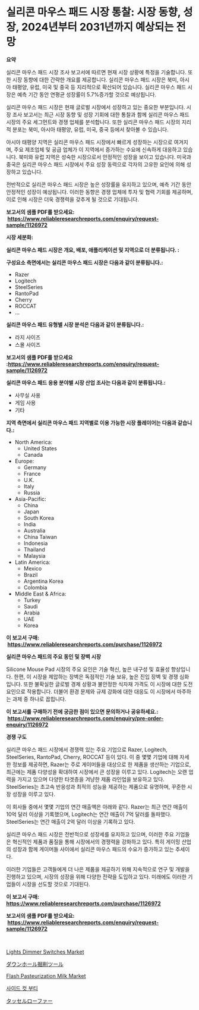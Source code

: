 <p><h1>실리콘 마우스 패드 시장 통찰: 시장 동향, 성장, 2024년부터 2031년까지 예상되는 전망</h1></p><p><strong>요약</strong></p>
<p><p>실리콘 마우스 패드 시장 조사 보고서에 따르면 현재 시장 상황에 특정을 기술합니다. 또한 시장 동향에 대한 간략한 개요를 제공합니다. 실리콘 마우스 패드 시장은 북미, 아시아 태평양, 유럽, 미국 및 중국 등 지리적으로 확산되어 있습니다. 실리콘 마우스 패드 시장은 예측 기간 동안 연평균 성장률이 5.7%증가할 것으로 예상됩니다.</p><p>실리콘 마우스 패드 시장은 현재 글로벌 시장에서 성장하고 있는 중요한 부분입니다. 시장 조사 보고서는 최근 시장 동향 및 성장 기회에 대한 통찰과 함께 실리콘 마우스 패드 시장의 주요 세그먼트와 경쟁 업체를 분석합니다. 또한 실리콘 마우스 패드 시장의 지리적 분포는 북미, 아시아 태평양, 유럽, 미국, 중국 등에서 찾아볼 수 있습니다.</p><p>아시아 태평양 지역은 실리콘 마우스 패드 시장에서 빠르게 성장하는 시장으로 여겨지며, 주요 제조업체 및 공급 업체가 이 지역에서 증가하는 수요에 신속하게 대응하고 있습니다. 북미와 유럽 지역은 성숙한 시장으로서 안정적인 성장을 보이고 있습니다. 미국과 중국은 실리콘 마우스 패드 시장에서 주요 성장 동력으로 각자의 고유한 요인에 의해 성장하고 있습니다.</p><p>전반적으로 실리콘 마우스 패드 시장은 높은 성장률을 유지하고 있으며, 예측 기간 동안 안정적인 성장이 예상됩니다. 이러한 동향은 경쟁 업체에 투자 및 협력 기회를 제공하며, 이로 인해 시장은 더욱 경쟁력을 갖추게 될 것으로 기대됩니다.</p></p>
<p><strong>보고서의 샘플 PDF를 받으세요: &nbsp;<a href="https://www.reliableresearchreports.com/enquiry/request-sample/1126972">https://www.reliableresearchreports.com/enquiry/request-sample/1126972</a></strong></p>
<p><strong>시장 세분화:</strong></p>
<p><strong> 실리콘 마우스 패드 시장은 개요, 배포, 애플리케이션 및 지역으로 더 분류됩니다. :</strong></p>
<p><strong>구성요소 측면에서는 실리콘 마우스 패드 시장은 다음과 같이 분류됩니다.:</strong></p>
<p><ul><li>Razer</li><li>Logitech</li><li>SteelSeries</li><li>RantoPad</li><li>Cherry</li><li>ROCCAT</li><li>...</li></ul></p>
<p><strong> 실리콘 마우스 패드 유형별 시장 분석은 다음과 같이 분류됩니다.:</strong></p>
<p><ul><li>라지 사이즈</li><li>스몰 사이즈</li></ul></p>
<p><strong>보고서의 샘플 PDF를 받으세요 :<a href="https://www.reliableresearchreports.com/enquiry/request-sample/1126972">https://www.reliableresearchreports.com/enquiry/request-sample/1126972</a></strong></p>
<p><strong> 실리콘 마우스 패드 응용 분야별 시장 산업 조사는 다음과 같이 분류됩니다.:</strong></p>
<p><ul><li>사무실 사용</li><li>게임 사용</li><li>기타</li></ul></p>
<p><strong>지역 측면에서 실리콘 마우스 패드 지역별로 이용 가능한 시장 플레이어는 다음과 같습니다.:</strong></p>
<p><ul>
    <li>
        North America:
        <ul>
            <li>United States</li>
            <li>Canada</li>
        </ul>
    </li>
    <li>
        Europe:
        <ul>
            <li>Germany</li>
            <li>France</li>
            <li>U.K.</li>
            <li>Italy</li>
            <li>Russia</li>
        </ul>
    </li>
    <li>
        Asia-Pacific:
        <ul>
            <li>China</li>
            <li>Japan</li>
            <li>South Korea</li>
            <li>India</li>
            <li>Australia</li>
            <li>China Taiwan</li>
            <li>Indonesia</li>
            <li>Thailand</li>
            <li>Malaysia</li>
        </ul>
    </li>
    <li>
        Latin America:
        <ul>
            <li>Mexico</li>
            <li>Brazil</li>
            <li>Argentina Korea</li>
            <li>Colombia</li>
        </ul>
    </li>
    <li>
        Middle East & Africa:
        <ul>
            <li>Turkey</li>
            <li>Saudi</li>
            <li>Arabia</li>
            <li>UAE</li>
            <li>Korea</li>
        </ul>
    </li>
    </ul></p>
<p><strong>이 보고서 구매: &nbsp;<a href="https://www.reliableresearchreports.com/purchase/1126972">https://www.reliableresearchreports.com/purchase/1126972</a></strong></p>
<p><strong>실리콘 마우스 패드의 주요 동인 및 장벽 시장</strong></p>
<p><p>Silicone Mouse Pad 시장의 주요 요인은 기술 혁신, 높은 내구성 및 효율성 향상입니다. 한편, 이 시장을 제압하는 장벽은 독점적인 기술 보유, 높은 진입 장벽 및 경쟁 심화입니다. 또한 불확실한 글로벌 경제 상황과 불안정한 식자재 가격도 이 시장에 대한 도전 요인으로 작용합니다. 더불어 환경 문제와 규제 강화에 대한 대응도 이 시장에서 마주하는 과제 중 하나로 꼽힙니다.</p></p>
<p><strong>이 보고서를 구매하기 전에 궁금한 점이 있으면 문의하거나 공유하세요.: &nbsp;<a href="https://www.reliableresearchreports.com/enquiry/pre-order-enquiry/1126972">https://www.reliableresearchreports.com/enquiry/pre-order-enquiry/1126972</a></strong></p>
<p><strong>경쟁 구도</strong></p>
<p><p>실리콘 마우스 패드 시장에서 경쟁력 있는 주요 기업으로 Razer, Logitech, SteelSeries, RantoPad, Cherry, ROCCAT 등이 있다. 이 중 몇몇 기업에 대해 자세한 정보를 제공하면, Razer는 주로 게이머들을 대상으로 한 제품을 생산하는 기업으로, 최근에는 제품 다양성을 확대하여 시장에서 큰 성장을 이루고 있다. Logitech는 오랜 업력을 가지고 있으며 다양한 타겟층을 겨냥한 제품 라인업을 보유하고 있다. SteelSeries는 초고속 반응성과 최적의 성능을 제공하는 제품으로 유명하며, 꾸준한 시장 성장을 이루고 있다.</p><p>이 회사들 중에서 몇몇 기업의 연간 매출액은 아래와 같다. Razer는 최근 연간 매출이 10억 달러 이상을 기록했으며, Logitech는 연간 매출이 7억 달러를 돌파했다. SteelSeries는 연간 매출이 2억 달러 이상을 기록하고 있다.</p><p>실리콘 마우스 패드 시장은 전반적으로 성장세를 유지하고 있으며, 이러한 주요 기업들은 혁신적인 제품과 품질을 통해 시장에서의 경쟁력을 강화하고 있다. 특히 게이밍 산업의 성장과 함께 게이머들 사이에서 실리콘 마우스 패드의 수요가 증가하고 있는 추세이다.</p><p>이러한 기업들은 고객들에게 더 나은 제품을 제공하기 위해 지속적으로 연구 및 개발을 진행하고 있으며, 시장의 성장을 위해 다양한 전략을 도입하고 있다. 미래에도 이러한 기업들이 시장을 선도할 것으로 기대된다.</p></p>
<p><strong>이 보고서 구매: &nbsp; <a href="https://www.reliableresearchreports.com/purchase/1126972">https://www.reliableresearchreports.com/purchase/1126972</a></strong></p>
<p><strong>보고서의 샘플 PDF를 받으세요: &nbsp;<a href="https://www.reliableresearchreports.com/enquiry/request-sample/1126972">https://www.reliableresearchreports.com/enquiry/request-sample/1126972</a></strong><strong></strong></p>
<p>&nbsp;</p>
<p><p><a href="https://view.publitas.com/reportprime-1/lights-dimmer-switches-market-size-2024-2031-global-industrial-analysis-key-geographical-regions-market-share-top-key-players-product-types-and-forecast-research-report/">Lights Dimmer Switches Market</a></p><p><a href="https://medium.com/@francoweber2023/%E3%83%80%E3%82%A6%E3%83%B3%E3%83%9B%E3%83%BC%E3%83%AB-%E3%83%89%E3%83%AA%E3%83%AA%E3%83%B3%E3%82%B0-%E3%83%84%E3%83%BC%E3%83%AB%E5%B8%82%E5%A0%B4%E3%81%AE%E5%88%86%E6%9E%90-%E3%82%B0%E3%83%AD%E3%83%BC%E3%83%90%E3%83%AB%E7%94%A3%E6%A5%AD%E3%81%AE%E5%B1%95%E6%9C%9B%E3%81%A8%E4%BA%88%E6%B8%AC-2024%E5%B9%B4%E3%81%8B%E3%82%892031%E5%B9%B4-f25de624ca19">ダウンホール掘削ツール</a></p><p><a href="https://issuu.com/reportprime-2/docs/flash-pasteurization-milk-market-size-2030.pptx">Flash Pasteurization Milk Market</a></p><p><a href="https://github.com/crfsywufhm81415/Market-Research-Report-List-1/blob/main/2988437187624.md">사이드 컷 부티</a></p><p><a href="https://github.com/zekaoe592392/Market-Research-Report-List-1/blob/main/6497219187689.md">タッセルローファー</a></p></p>